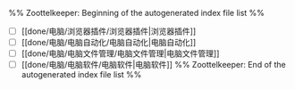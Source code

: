 %% Zoottelkeeper: Beginning of the autogenerated index file list  %%
- [ ]  [[done/电脑/浏览器插件/浏览器插件|浏览器插件]]
- [ ]  [[done/电脑/电脑自动化/电脑自动化|电脑自动化]]
- [ ]  [[done/电脑/电脑文件管理/电脑文件管理|电脑文件管理]]
- [ ]  [[done/电脑/电脑软件/电脑软件|电脑软件]]
%% Zoottelkeeper: End of the autogenerated index file list  %%
